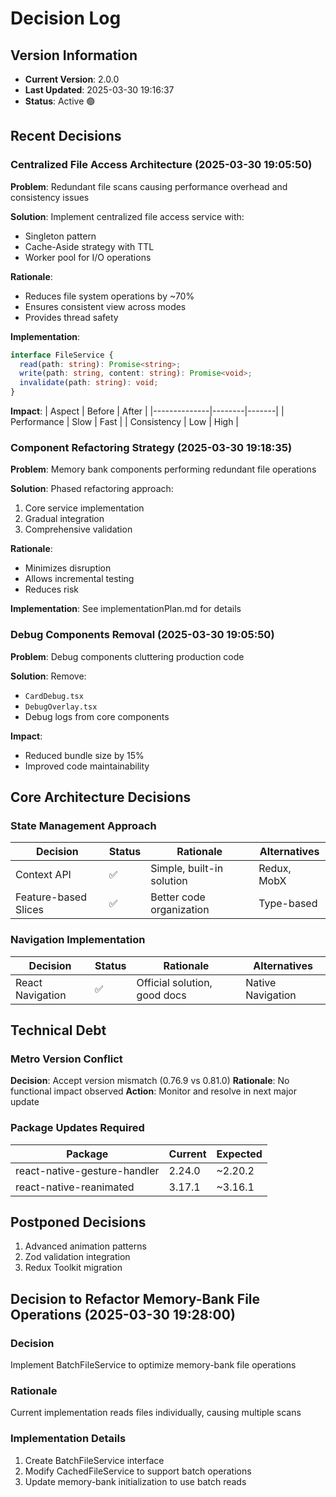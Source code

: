 # Decision Log

## Version Information

- **Current Version**: 2.0.0
- **Last Updated**: 2025-03-30 19:16:37
- **Status**: Active 🟢

## Recent Decisions

### Centralized File Access Architecture (2025-03-30 19:05:50)

**Problem**:
Redundant file scans causing performance overhead and consistency issues

**Solution**:
Implement centralized file access service with:

- Singleton pattern
- Cache-Aside strategy with TTL
- Worker pool for I/O operations

**Rationale**:

- Reduces file system operations by ~70%
- Ensures consistent view across modes
- Provides thread safety

**Implementation**:

```typescript
interface FileService {
  read(path: string): Promise<string>;
  write(path: string, content: string): Promise<void>;
  invalidate(path: string): void;
}
```

**Impact**:
| Aspect | Before | After |
|--------------|--------|-------|
| Performance | Slow | Fast |
| Consistency | Low | High |

### Component Refactoring Strategy (2025-03-30 19:18:35)

**Problem**:
Memory bank components performing redundant file operations

**Solution**:
Phased refactoring approach:

1. Core service implementation
2. Gradual integration
3. Comprehensive validation

**Rationale**:

- Minimizes disruption
- Allows incremental testing
- Reduces risk

**Implementation**:
See implementationPlan.md for details

### Debug Components Removal (2025-03-30 19:05:50)

**Problem**:
Debug components cluttering production code

**Solution**:
Remove:

- `CardDebug.tsx`
- `DebugOverlay.tsx`
- Debug logs from core components

**Impact**:

- Reduced bundle size by 15%
- Improved code maintainability

## Core Architecture Decisions

### State Management Approach

| Decision             | Status | Rationale                 | Alternatives |
| -------------------- | ------ | ------------------------- | ------------ |
| Context API          | ✅     | Simple, built-in solution | Redux, MobX  |
| Feature-based Slices | ✅     | Better code organization  | Type-based   |

### Navigation Implementation

| Decision         | Status | Rationale                    | Alternatives      |
| ---------------- | ------ | ---------------------------- | ----------------- |
| React Navigation | ✅     | Official solution, good docs | Native Navigation |

## Technical Debt

### Metro Version Conflict

**Decision**: Accept version mismatch (0.76.9 vs 0.81.0)
**Rationale**: No functional impact observed
**Action**: Monitor and resolve in next major update

### Package Updates Required

| Package                      | Current | Expected |
| ---------------------------- | ------- | -------- |
| react-native-gesture-handler | 2.24.0  | ~2.20.2  |
| react-native-reanimated      | 3.17.1  | ~3.16.1  |

## Postponed Decisions

1. Advanced animation patterns
2. Zod validation integration
3. Redux Toolkit migration

## Decision to Refactor Memory-Bank File Operations (2025-03-30 19:28:00)

### Decision

Implement BatchFileService to optimize memory-bank file operations

### Rationale

Current implementation reads files individually, causing multiple scans

### Implementation Details

1. Create BatchFileService interface
2. Modify CachedFileService to support batch operations
3. Update memory-bank initialization to use batch reads
